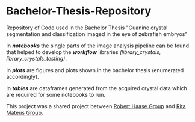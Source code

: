 # Bachelor-Thesis-Repository
Repository of Code used in the Bachelor Thesis "Guanine crystal segmentation and classification imaged in the eye of zebrafish embryos"

In _**notebooks**_ the single parts of the image analysis pipeline can be found that helped to develop the _**workflow**_ libraries *(library_crystals, library_crystals_testing)*.

In _**plots**_ are figures and plots shown in the bachelor thesis (enumerated accordingly).

In _**tables**_ are dataframes generated from the acquired crystal data which are required for some notebooks to run.

This project was a shared project between [Robert Haase Group](https://physics-of-life.tu-dresden.de/research/core-groups/bio-image-analysis) and [Rita Mateus Group](https://physics-of-life.tu-dresden.de/research/core-groups/mateus).
